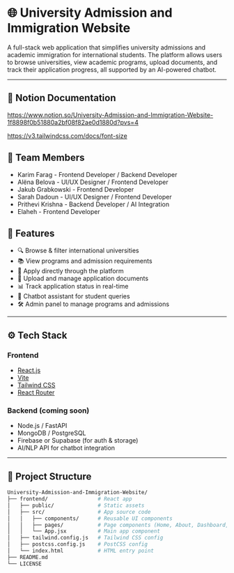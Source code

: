 # 🌐 University Admission and Immigration Website

A full-stack web application that simplifies university admissions and academic immigration for international students. The platform allows users to browse universities, view academic programs, upload documents, and track their application progress, all supported by an AI-powered chatbot.

---

## 📑 Notion Documentation

https://www.notion.so/University-Admission-and-Immigration-Website-1f8898f0b51880a2bf08f82ae0d1880d?pvs=4

https://v3.tailwindcss.com/docs/font-size


## 👥 Team Members
* Karim Farag - Frontend Developer / Backend Developer
* Alëna Belova - UI/UX Designer / Frontend Developer
* Jakub Grabkowski - Frontend Developer
* Sarah Dadoun - UI/UX Designer / Frontend Developer
* Prithevi Krishna - Backend Developer / AI Integration
* Elaheh - Frontend Developer



## 🚀 Features

- 🔍 Browse & filter international universities
- 📚 View programs and admission requirements
- 📝 Apply directly through the platform
- 📂 Upload and manage application documents
- 📊 Track application status in real-time
- 🧠 Chatbot assistant for student queries
- 🛠️ Admin panel to manage programs and admissions

---

## ⚙️ Tech Stack

### Frontend
- [React.js](https://reactjs.org/)
- [Vite](https://vitejs.dev/)
- [Tailwind CSS](https://tailwindcss.com/)
- [React Router](https://reactrouter.com/)

### Backend (coming soon)
- Node.js / FastAPI
- MongoDB / PostgreSQL
- Firebase or Supabase (for auth & storage)
- AI/NLP API for chatbot integration

---

## 📁 Project Structure

```bash
University-Admission-and-Immigration-Website/
├── frontend/                # React app
│   ├── public/              # Static assets
│   ├── src/                 # App source code
│   │   ├── components/      # Reusable UI components
│   │   ├── pages/           # Page components (Home, About, Dashboard, etc.)
│   │   └── App.jsx          # Main app component
│   ├── tailwind.config.js   # Tailwind CSS config
│   ├── postcss.config.js    # PostCSS config
│   └── index.html           # HTML entry point
├── README.md
└── LICENSE


